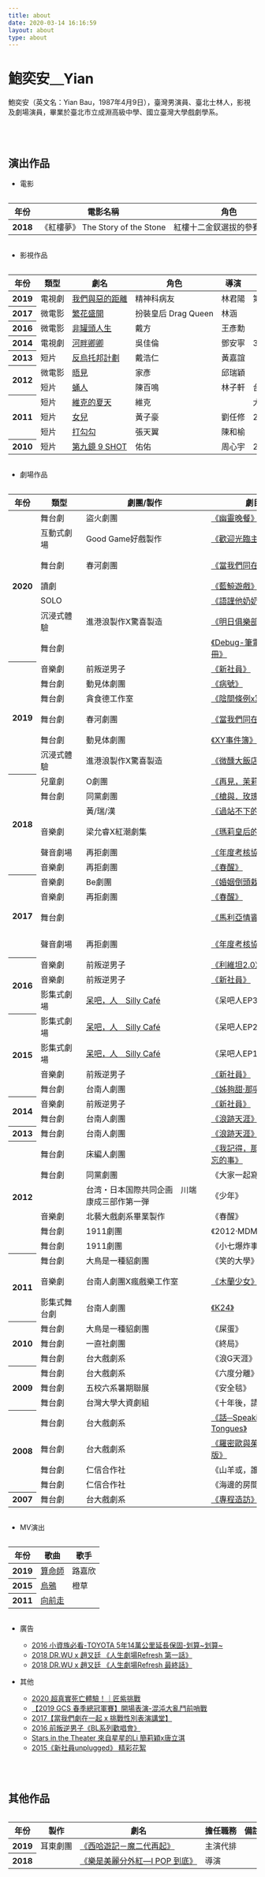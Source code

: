```yaml
---
title: about
date: 2020-03-14 16:16:59
layout: about
type: about
---
```

# 鮑奕安＿Yian

鮑奕安（英文名：Yian Bau，1987年4月9日），臺灣男演員、臺北士林人，影視及劇場演員，畢業於臺北市立成淵高級中學、國立臺灣大學戲劇學系。

<br/>
<br/>
<style>
.rsp-table { max-width: 100%; width: 100%; overflow-y: auto;}
.rsp-table table { width: 1256px !important;}
@media screen and (min-width: 150px) and (max-width: 768px) {.rsp-table table th, .rsp-table table td {white-space: nowrap;}}
</style>

## 演出作品

- 電影
<div class="rsp-table">
<table class="table table-borderless table-dark">
  <thead>
    <tr>
      <th scope="col" style="text-align: center;vertical-align: middle;">年份</th>
      <th scope="col">電影名稱</th>
      <th scope="col">角色</th>
      <th scope="col">導演</th>
    </tr>
  </thead>
  <tbody>
    <tr>
      <th style="text-align: center;vertical-align: middle;">2018</th>
      <td>《紅樓夢》 The Story of the Stone</td>
      <td>紅樓十二金釵選拔的參賽者之一</td>
      <td>吳星翔</td>
    </tr> 
  </tbody>
</table>
</div>


- 影視作品
<div class="rsp-table">
<table class="table table-borderless table-dark">
  <thead>
    <tr>
      <th scope="col" style="text-align: center;vertical-align: middle;">年份</th>
      <th scope="col">類型</th>
      <th scope="col">劇名</th>
      <th scope="col">角色</th>
      <th scope="col">導演</th>
      <th scope="col">備註</th>
    </tr>
  </thead>
  <tbody>
    <tr>
      <th style="text-align: center;vertical-align: middle;">2019</th>
      <td>電視劇</td>
      <td><a href="https://www.pts.org.tw/theworld_betweenus/index.html" target="_blank">我們與惡的距離</a></td>
      <td>精神科病友</td>
      <td>林君陽</td>
      <td>第10集</td>
    </tr> 
    <tr>
      <th style="text-align: center;vertical-align: middle;">2017</th>
      <td>微電影</td>
      <td><a href="/2020/04/03/blossom-2017/">繁花盛開</a></td>
      <td>扮裝皇后 Drag Queen</td>
      <td>林涵</td>
      <td> </td>
    </tr> 
    <tr>
      <th style="text-align: center;vertical-align: middle;">2016</th>
      <td>微電影</td>
      <td><a href="https://www.viddsee.com/video/not-an-unchangeable-life-of-fun/guydp?locale=zh" target="_blank">非罐頭人生</a></td>
      <td>戴方</td>
      <td>王彥勳</td>
      <td> </td>
    </tr> 
     <tr>
      <th style="text-align: center;vertical-align: middle;">2014</th>
      <td>電視劇</td>
      <td><a href="/2020/03/30/love-by-the-river/">河畔卿卿</a></td>
      <td>吳佳倫</td>
      <td>鄧安寧</td>
      <td>35~40集</td>
    </tr> 
     <tr>
      <th style="text-align: center;vertical-align: middle;">2013</th>
      <td>短片</td>
      <td><a href="https://www.youtube.com/watch?v=n1RjzhREBsc" target="_blank">反烏托邦計劃</a></td>
      <td>戴浩仁</td>
      <td>黃嘉誼</td>
      <td> </td>
    </tr> 
     <tr>
      <th scope="row" rowspan="2" style="text-align: center;vertical-align: middle;">2012</th>
      <td>微電影</td>
      <td><a href="https://www.youtube.com/watch?v=bbF6vF-8DoU" target="_blank">晤見</a></td>
      <td>家彥</td>
      <td>邱瑞穎</td>
      <td> </td>
    </tr> 
    <tr>
      <td>短片</td>
      <td><a href="/2020/03/28/pupae-2012/">蛹人</a></td>
      <td>陳百鳴</td>
      <td>林子軒</td>
      <td>台藝大電影系第97級畢業展</td>
    </tr> 
     <tr>
      <th scope="row" rowspan="3" style="text-align: center;vertical-align: middle;">2011</th>
      <td>短片</td>
      <td><a href="https://www.facebook.com/pg/Sohardfilmfestival/photos/?tab=album&album_id=220103908010591" target="_blank">維克的夏天</a></td>
      <td>維克</td>
      <td> </td>
      <td>大不易影展，由易智言老師指導</td>
    </tr> 
    <tr>
      <td>短片</td>
      <td><a href="/2020/03/22/daughter-2011/">女兒</a></td>
      <td>黃子豪</td>
      <td>劉任修</td>
      <td>2011年輔仁大學 影像傳播學系第十三屆畢業製作</td>
    </tr> 
     <tr>
      <td>短片</td>
      <td><a href="https://www.youtube.com/watch?v=B0dJtGIVpjM" target="_blank">打勾勾</a></td>
      <td>張天翼</td>
      <td>陳和榆</td>
      <td> </td>
    </tr> 
    <tr>
      <th style="text-align: center;vertical-align: middle;">2010</th>
      <td>短片</td>
      <td><a href="https://www.youtube.com/watch?v=GD6Bl2fJqAY" target="_blank">第九鏡 9 SHOT</a></td>
      <td>佑佑</td>
      <td>周心宇</td>
      <td>2011女性影展《身體女人 展演性別》</td>
    </tr> 
  </tbody>
</table>
</div>

- 劇場作品
<div class="rsp-table">
<table class="table table-borderless table-dark">
  <thead>
    <tr>
      <th scope="col" style="text-align: center;vertical-align: middle;">年份</th>
      <th scope="col">類型</th>
      <th scope="col">劇團/製作</th>
      <th scope="col">劇目</th>
      <th scope="col">角色</th>
      <th scope="col">導演</th>
      <th scope="col">備註</th>
    </tr>
  </thead>
  <tbody>
    <tr>
      <th scope="row" rowspan="7" style="text-align: center;vertical-align: middle;">2020</th>
      <td>舞台劇</td>
      <td>盜火劇團</td>
      <td><a href="/2020/04/05/the-last-dinner/">《幽靈晚餐》</a></td>
      <td>林文傑</td>
      <td>何應權</td>
      <td>2020臺南藝術節 臺灣首演</td>
    </tr> 
    <tr>
      <td>互動式劇場</td>
      <td>Good Game好戲製作</td>
      <td><a href="https://www.tikipoki.com.tw/portfolio/good-game%E5%A5%BD%E6%88%B2%E8%A3%BD%E4%BD%9C%E3%80%8A%E6%AD%A1%E8%BF%8E%E5%85%89%E8%87%A8%E4%B8%BB%E5%BB%9A%E4%B9%8B%E5%AE%B6%E3%80%8B%E4%BA%92%E5%8B%95%E5%BC%8F%E5%8A%87%E5%A0%B4/" target="_blank">《歡迎光臨主廚之家》</a></td>
      <td>鬼廚師</td>
      <td>何安妘</td>
      <td> </td>
    </tr> 
    <tr>
      <td>舞台劇</td>
      <td>春河劇團</td>
      <td><a href="https://www.artsticket.com.tw/CKSCC2005/Product/Product00/ProductsDetailsPage.aspx?ProductID=rotyiUrPteQtIXyZ%2fGx5dg" target="_blank">《當我們同在一起》</a></td>
      <td>心靈大師/教官/超商店員/吉他手</td>
      <td>韋以丞</td>
      <td>2020秋．藝術季</td>
    </tr> 
    <tr>
      <td>讀劇</td>
      <td> </td>
      <td><a href="https://www.artsticket.com.tw/ckscc2005/Product/Product00/ProductsDetailsPage.aspx?ProductID=rotyiUrPteSHJinIMgWvG">《藍鯨遊戲》</a></td>
      <td>范天宇</td>
      <td> </td>
      <td>2020新北市音樂劇劇本孵化暨讀劇演出</td>
    </tr> 
     <tr>
      <td>SOLO</td>
      <td> </td>
      <td><a href="https://www.facebook.com/Childbirth.birth/posts/3586724521338823" target="_blank">《語謹他奶奶的》</a></td>
      <td>鮑語謹</td>
      <td> </td>
      <td> </td>
    </tr> 
    <tr>
      <td>沉浸式體驗</td>
      <td>進港浪製作X驚喜製造</td>
      <td><a href="/2020/04/05/club-tomorrow/">《明日俱樂部》</a></td>
      <td>艾德</td>
      <td>洪唯堯</td>
      <td> </td>
    </tr> 
    <tr>
      <td>舞台劇</td>
      <td> </td>
      <td><a href="https://www.facebook.com/Debugthestage/" target="_blank">《Debug-筆電的使用手冊》</a></td>
      <td>丹木源</td>
      <td> </td>
      <td>延期</td>
    </tr> 
    <tr>
      <th scope="row" rowspan="6" style="text-align: center;vertical-align: middle;">2019</th>
      <td>音樂劇</td>
      <td>前叛逆男子</td>
      <td><a href="/2020/04/05/the-new-member/">《新社員》</a></td>
      <td>安啟凡</td>
      <td>黃緣文</td>
      <td>BL系列Ⅰ 2019四度加演</td>
    </tr> 
    <tr>
      <td>舞台劇</td>
      <td>動見体劇團</td>
      <td><a href="http://www.wuzhenfestival.com/index.php?m=Xijujie&a=teyaojumudetail&cid=57&aid=815" target="_blank">《病號》</a></td>
      <td>弟弟</td>
      <td>符宏征</td>
      <td>2019烏鎮戲劇節特邀劇目</td>
    </tr> 
    <tr>
      <td>舞台劇</td>
      <td>貪食德工作室</td>
      <td><a href="https://www.hadesapocalypse.com/" target="_blank">《陰間條例x冥戰錄》</a></td>
      <td>包順安/漫畫家</td>
      <td>蘇洋徵</td>
      <td> </td>
    </tr> 
    <tr>
      <td>舞台劇</td>
      <td>春河劇團</td>
      <td><a href="https://www.artsticket.com.tw/CKSCC2005/Product/Product00/ProductsDetailsPage.aspx?ProductID=rotyiUrPteT3NC3EF8DwXQ&cksccadtype=A" target="_blank">《當我們同在一起》</a></td>
      <td>心靈大師/教官/超商店員/吉他手</td>
      <td>韋以丞</td>
      <td> </td>
    </tr> 
    <tr>
      <td>舞台劇</td>
      <td>動見体劇團</td>
      <td><a href="https://www.facebook.com/movetheatrefans/posts/10158378816936110?__xts__[0]=68.ARAfsVCMD04hSEU8iFtQ6VfGgH3RTgO2fSGQrHV11LG8-QIXwy7p9zLGENMyNzVPwcTk3ST8jsUC_MMww7HrWKWRX3WbPcJ7H1iG4ISk-Y0DVxbr_u_inNe7MlQeo_7bEV_sFHFQ87jdytFGnfFXt0UlIr-yHYfapLGptG_AWA-J3yJf4pTQWu1_76vK1ZE9xsx5xjSAQ_dDM9UP_TdWUnpGTvKpoznBjwcP0heADc15Jm5Ka47gIho-Y7nejI8DWVuV9hEqZ-m2accy_o5HLAhrcqsac5D3HltGDOolquvXb4LJMxpgf7BYs-NC4trSMDpjCMyUTrbG5WLiqbD2&__tn__=-R" target="_blank">《XY事件簿》</a></td>
      <td>吳念</td>
      <td>王靖惇</td>
      <td> </td>
    </tr> 
    <tr>
      <td>沉浸式體驗</td>
      <td>進港浪製作X驚喜製造</td>
      <td><a href="/2020/04/05/the-great-tipsy/">《微醺大飯店》</a></td>
      <td>Lobby Boy/王子</td>
      <td>洪唯堯</td>
      <td> </td>
    </tr> 
    <tr>
      <th scope="row" rowspan="6" style="text-align: center;vertical-align: middle;">2018</th>
      <td>兒童劇</td>
      <td>O劇團</td>
      <td><a href="https://www.facebook.com/yianbauofficial/posts/1966114943436341?__xts__[0]=68.ARDOlQigvoJ8ghdsX5nvqAxv4Jj4j5EWZ1MKls7sG1gOlnIbTzF56P3o8uk6DwigVOkfq9dAsBN3AU7UCzm-OR3V02_sQPpsLMrwOQFZeghsdrewmF_kvHXYVHKgxI3OEyR1nPVxf6cazXyHj0-AeWs1uUXa22NiEbI46nJ3_Zb7SNWVhXRnwcX-n1aDjb4Dq8AmKASgQlOvN9ATcaB8PG-7mGNCnpyzorc98AWpNQSWLEm-8KjL5LVWlzfIHAtH_iA_UICPXwtWl6U-rntZDyZGZQJ63o_s9j0E05-B3EGTTzptFJ-r4_79skhoItmwwcGvDjWI4_j9T16N3shGaMJpeJ6K&__tn__=-R" target="_blank">《再見，茉莉，花》</a></td>
      <td>小丑</td>
      <td>陳威宇</td>
      <td> </td>
    </tr> 
    <tr>
      <td>舞台劇</td>
      <td>同黨劇團</td>
      <td><a href="/2020/04/04/gun-rose/">《槍與．玫瑰》</a></td>
      <td>李文生</td>
      <td>蘇洋徵</td>
      <td> </td>
    </tr> 
    <tr>
      <td> </td>
      <td>黃/瑞/漢</td>
      <td><a href="https://www.facebook.com/events/281848915873346/" target="_blank">《過站不下的心理時間》</a></td>
      <td>領航員</td>
      <td>黃/瑞/漢</td>
      <td>黃郁晴、周瑞祥、李國漢暨集體創作</td>
    </tr> 
    <tr>
      <td>音樂劇</td>
      <td>梁允睿X紅潮劇集</td>
      <td><a href="/2020/04/04/the-dress-2018/">《瑪莉皇后的禮服》</a></td>
      <td>正太（裁縫師）</td>
      <td>梁允睿/王靖惇</td>
      <td> </td>
    </tr> 
    <tr>
      <td>聲音劇場</td>
      <td>再拒劇團</td>
      <td><a href="https://www.youtube.com/watch?v=IkmHAi94aMs" target="_blank">《年度考核協奏》</a></td>
      <td>樂手表演者</td>
      <td>黃思農</td>
      <td>2018白晝之夜回歸重現</td>
    </tr> 
    <tr>
      <td>音樂劇</td>
      <td>再拒劇團</td>
      <td><a href="/2020/04/05/fruhlings-erwachen/">《春醒》</a></td>
      <td>莫里斯</td>
      <td>黃緣文</td>
      <td> </td>
    </tr> 
    <tr>
      <th scope="row" rowspan="4" style="text-align: center;vertical-align: middle;">2017</th>
      <td>音樂劇</td>
      <td>Be劇團</td>
      <td><a href="https://mailchi.mp/qq/be9" target="_blank">《婚姻倒頭栽》</a></td>
      <td>程文青</td>
      <td>吳亮澄</td>
      <td>房間小戲9</td>
    </tr> 
    <tr>
      <td>音樂劇</td>
      <td>再拒劇團</td>
      <td><a href="/2020/04/05/fruhlings-erwachen/">《春醒》</a></td>
      <td>莫里斯</td>
      <td>黃緣文</td>
      <td> </td>
    </tr> 
    <tr>
      <td>舞台劇</td>
      <td> </td>
      <td><a href="https://www.artsticket.com.tw/CKSCC2005/Product/Product00/ProductsDetailsPage.aspx?ProductID=hsobWfDDQ3RwSCZ4xN12o" target="_blank">《馬利亞情竇初開》</a></td>
      <td>男同志</td>
      <td>杜思慧/許芃</td>
      <td>由傅裕惠、杜思慧、許芃、王廣耘共同創作</td>
    </tr> 
    <tr>
      <td>聲音劇場</td>
      <td>再拒劇團</td>
      <td><a href="https://www.youtube.com/watch?v=IkmHAi94aMs" target="_blank">《年度考核協奏》</a></td>
      <td>樂手表演者</td>
      <td>黃思農</td>
      <td>首演於2017年北美館展覽「社交場」開幕，後受邀至橫濱藝術集會（TPAM）</td>
    </tr> 
    <tr>
      <th scope="row" rowspan="3" style="text-align: center;vertical-align: middle;">2016</th>
      <td>音樂劇</td>
      <td>前叛逆男子</td>
      <td><a href="/2020/04/05/leviathan20/">《利維坦2.0》</a></td>
      <td>渡渡鳥</td>
      <td>黃緣文</td>
      <td>BL系列Ⅱ</td>
    </tr> 
    <tr>
      <td>音樂劇</td>
      <td>前叛逆男子</td>
      <td><a href="/2020/04/05/the-new-member/">《新社員》</a></td>
      <td>安啟凡</td>
      <td>黃緣文</td>
      <td>BL系列Ⅰ 2016衛武營藝術祭-戲劇旗艦</td>
    </tr> 
    <tr>
      <td>影集式劇場</td>
      <td><a href="https://www.facebook.com/taipeiersillycafe/" target="_blank">呆吧，人＿Silly Café</a></td>
      <td>《呆吧人EP3》</td>
      <td>阿寬</td>
      <td>戴秉彬</td>
      <td> </td>
    </tr> 
    <tr>
      <th scope="row" rowspan="4" style="text-align: center;vertical-align: middle;">2015</th>
      <td>影集式劇場</td>
      <td><a href="https://www.facebook.com/taipeiersillycafe/" target="_blank">呆吧，人＿Silly Café</a></td>
      <td>《呆吧人EP2》</td>
      <td>阿寬</td>
      <td>簡莉穎</td>
      <td> </td>
    </tr> 
    <tr>
      <td>影集式劇場</td>
      <td><a href="https://www.facebook.com/taipeiersillycafe/" target="_blank">呆吧，人＿Silly Café</a></td>
      <td>《呆吧人EP1》</td>
      <td>阿寬</td>
      <td> </td>
      <td> </td>
    </tr> 
    <tr>
      <td>音樂劇</td>
      <td>前叛逆男子</td>
      <td><a href="/2020/04/05/the-new-member/">《新社員》</a></td>
      <td>安啟凡</td>
      <td>黃緣文</td>
      <td>BL系列Ⅰ 2015青春加演</td>
    </tr> 
    <tr>
      <td>舞台劇</td>
      <td>台南人劇團</td>
      <td><a href="/2020/04/03/belle-repreive-2015">《姊夠甜‧那吸》</a></td>
      <td>白蘭琪</td>
      <td>許芃</td>
      <td> </td>
    </tr> 
    <tr>
      <th scope="row" rowspan="2" style="text-align: center;vertical-align: middle;">2014</th>
      <td>音樂劇</td>
      <td>前叛逆男子</td>
      <td><a href="/2020/04/05/the-new-member/">《新社員》</a></td>
      <td>安啟凡</td>
      <td>黃緣文</td>
      <td>BL系列Ⅰ 2014首演</td>
    </tr> 
    <tr>
      <td>舞台劇</td>
      <td>台南人劇團</td>
      <td><a href="http://tainanerensemble.org/portal/index.php?option=com_content&view=article&id=233:2013-08-31-01-48-51&catid=34:2009-10-14-02-46-56&Itemid=93" target="_blank">《浪跡天涯》</a></td>
      <td>Rudy</td>
      <td>鍾翰</td>
      <td>2014春天戲水</td>
    </tr> 
    <tr>
      <th style="text-align: center;vertical-align: middle;">2013</th>
      <td>舞台劇</td>
      <td>台南人劇團</td>
      <td><a href="http://tainanerensemble.org/portal/index.php?option=com_content&view=article&id=233:2013-08-31-01-48-51&catid=34:2009-10-14-02-46-56&Itemid=93" target="_blank">《浪跡天涯》</a></td>
      <td>Rudy</td>
      <td>鍾翰</td>
      <td> </td>
     </tr>
     <tr>
      <th scope="row" rowspan="6" style="text-align: center;vertical-align: middle;">2012</th>
      <td>舞台劇</td>
      <td>床編人劇團</td>
      <td><a href="https://www.youtube.com/watch?time_continue=11&v=tZgC9fpT8nA&feature=emb_logo" target="_blank">《我記得，那些世界遺忘的事》</a></td>
      <td> </td>
      <td>王又禾</td>
      <td> </td>
    </tr> 
    <tr>
      <td>舞台劇</td>
      <td>同黨劇團</td>
      <td>《大家一起寫訃文》</td>
      <td> </td>
      <td>謝東寧</td>
      <td> </td>
    </tr> 
    <tr>
      <td> </td>
      <td>台湾・日本国際共同企画　川端康成三部作第一弾</td>
      <td>《少年》</td>
      <td></td>
      <td></td>
      <td> </td>
    </tr> 
    <tr>
      <td>音樂劇</td>
      <td>北藝大戲劇系畢業製作</td>
      <td>《春醒》</td>
      <td>莫里斯</td>
      <td>黃緣文</td>
      <td>國立臺北藝術大學戲劇學院 2012春季公演</td>
    </tr> 
    <tr>
      <td>舞台劇</td>
      <td>1911劇團</td>
      <td>《2012‧MDMA‧莎樂美》</td>
      <td> </td>
      <td>朱育宏</td>
      <td> </td>
    </tr> 
    <tr>
      <td>舞台劇</td>
      <td>1911劇團</td>
      <td>《小七爆炸事件一》</td>
      <td> </td>
      <td>陳大任</td>
      <td> </td>
    </tr>  
    <tr>
      <th scope="row" rowspan="3" style="text-align: center;vertical-align: middle;">2011</th>
      <td>舞台劇</td>
      <td>大鳥是一種貂劇團</td>
      <td>《笑的大學》</td>
      <td>向板君</td>
      <td> </td>
      <td> </td>
    </tr> 
    <tr>
      <td>音樂劇</td>
      <td>台南人劇團X瘋戲樂工作室</td>
      <td><a href="/2020/04/03/mulan-2011/">《木蘭少女》</a></td>
      <td>蔡曉齊</td>
      <td>呂柏伸/蔡柏璋</td>
      <td> </td>
    </tr> 
    <tr>
      <td>影集式舞台劇</td>
      <td>台南人劇團</td>
      <td><a href="http://tainanerensemble.org/portal/index.php?option=com_content&view=article&id=196&Itemid=99" target="_blank">《K24》</a></td>
      <td>Paris/Sara</td>
      <td>呂柏伸/蔡柏璋</td>
      <td>2011年第一季全六集建國百年版</td>
    </tr> 
    <tr>
      <th scope="row" rowspan="3" style="text-align: center;vertical-align: middle;">2010</th>
      <td>舞台劇</td>
      <td>大鳥是一種貂劇團</td>
      <td>《屎蛋》</td>
      <td>耗子（彭皓然）</td>
      <td>林大貂</td>
      <td>第十一屆青年才俊‧大學生競演戲劇節最佳男演員獎</td>
    </tr> 
    <tr>
      <td>舞台劇</td>
      <td>一直社劇團</td>
      <td>《終局》</td>
      <td>克 羅夫</td>
      <td> </td>
      <td> </td>
    </tr> 
    <tr>
      <td>舞台劇</td>
      <td>台大戲劇系</td>
      <td>《浪G天涯》</td>
      <td>Max</td>
      <td> </td>
      <td>2010台大戲劇系暑期劇展</td>
    </tr> 
    <tr>
      <th scope="row" rowspan="3" style="text-align: center;vertical-align: middle;">2009</th>
      <td>舞台劇</td>
      <td>台大戲劇系</td>
      <td>《六度分離》</td>
      <td> </td>
      <td>林孟寰</td>
      <td>臺大戲劇學系第八屆畢業製作</td>
    </tr> 
    <tr>
      <td>舞台劇</td>
      <td>五校六系暑期聯展</td>
      <td>《安全毯》</td>
      <td> </td>
      <td>張君涵</td>
      <td> </td>
    </tr> 
    <tr>
      <td>舞台劇</td>
      <td>台灣大學大資劇組</td>
      <td>《十年後，請愛我》</td>
      <td>國翔</td>
      <td>林孟寰</td>
      <td>第十屆青才才俊‧大學生競演戲劇節 參賽作品</td>
    </tr>  
    <tr>
      <th scope="row" rowspan="4" style="text-align: center;vertical-align: middle;">2008</th>
      <td>舞台劇</td>
      <td>台大戲劇系</td>
      <td><a href="https://www.youtube.com/watch?v=UHJoKOzdvqU" target="_blank">《話─Speaking in Tongues》</a></td>
      <td> </td>
      <td>陳和榆</td>
      <td>臺大戲劇學系第七屆畢業製作</td>
    </tr> 
    <tr>
      <td>舞台劇</td>
      <td>台大戲劇系</td>
      <td><a href="http://shakespeare.digital.ntu.edu.tw/shakespeare/view_record_other_file.php?Language=ch&Type=rf&rid=NTU2008ROM019" target="_blank">《羅密歐與茱麗葉－獸版》</a></td>
      <td>羅密歐</td>
      <td>王嘉明</td>
      <td>臺大戲劇系學期製作</td>
    </tr> 
    <tr>
      <td>舞台劇</td>
      <td>仁信合作社</td>
      <td>《山羊或，誰是蘇維亞》</td>
      <td> </td>
      <td>樊宗錡</td>
      <td> </td>
    </tr> 
    <tr>
      <td>舞台劇</td>
      <td>仁信合作社</td>
      <td>《海邊的房間》</td>
      <td> </td>
      <td>杜凱翔</td>
      <td> </td>
    </tr> 
    <tr>
      <th style="text-align: center;vertical-align: middle;">2007</th>
      <td>舞台劇</td>
      <td>台大戲劇系</td>
      <td><a href="/2020/03/22/the-visit-2007/">《專程造訪》</a></td>
      <td> </td>
      <td>傅裕惠</td>
      <td>臺大戲劇系學期製作</td>
    </tr>
  </tbody>
</table>
</div>

- MV演出
<div class="rsp-table">
<table class="table table-borderless table-dark">
  <thead>
    <tr>
      <th scope="col" style="text-align: center;vertical-align: middle;">年份</th>
      <th scope="col">歌曲</th>
      <th scope="col">歌手</th>
    </tr>
  </thead>
  <tbody>
    <tr>
      <th style="text-align: center;vertical-align: middle;">2019</th>
      <td><a href="https://www.youtube.com/watch?v=aMXLX_aTW3w" target="_blank">算命師</a></td>
      <td>路嘉欣</td>
    </tr> 
    <tr>
      <th style="text-align: center;vertical-align: middle;">2015</th>
      <td><a href="/2020/04/04/orangegrass-mv/">烏鴉</a></td>
      <td>橙草</td>
    </tr> 
    <tr>
      <th style="text-align: center;vertical-align: middle;">2011</th>
      <td><a href="/2020/03/22/formosa-carnival/">向前走</a></td>
      <td> </td>
    </tr> 
  </tbody>
</table>
</div>

- 廣告
  - [2016 小資族必看-TOYOTA 5年14萬公里延長保固-划算\~划算\~](/2020/03/22/toyota-2016/)
  - [2018 DR.WU x 趙又廷 《人生劇場Refresh 第一話》](/2020/03/22/doctor-wu-2018/)
  - [2018 DR.WU x 趙又廷 《人生劇場Refresh 最終話》](/2020/03/22/doctor-wu-2018/)

- 其他
  - <a href="https://www.youtube.com/watch?v=Y-kSX5OuxrE" target="_blank">2020 超真實死亡體驗！｜匠紫挑戰</a>
  - [【2019 GCS 春季總冠軍賽】開場表演-混沌大亂鬥前哨戰](/2020/03/22/gcs-2019)
  - <a href="https://www.facebook.com/tiqff/videos/713728612165531/" target="_blank">2017【當我們劇在一起 x 挑戰性別表演講堂】</a>
  - <a href="https://www.youtube.com/playlist?list=PLrdOiDZSTLjhS2UuX4c5PzvV69FqK_giq" target="_blank">2016 前叛逆男子《BL系列歡唱會》</a>
  - <a href="https://www.youtube.com/watch?v=TyNReydewKs" target="_blank">Stars in the Theater 來自星星的Li 簡莉穎x唐立淇</a>
  - <a href="https://www.youtube.com/watch?v=cDIH6x5hf00" target="_blank">2015《新社員unplugged》 精彩花絮</a>
  

<br/>
<br/>

## 其他作品
<div class="rsp-table">
<table class="table table-borderless table-dark">
  <thead>
    <tr>
      <th scope="col" style="text-align: center;vertical-align: middle;">年份</th>
      <th scope="col">製作</th>
      <th scope="col">劇名</th>
      <th scope="col">擔任職務</th>
      <th scope="col">備註</th>
    </tr>
  </thead>
  <tbody>
   <tr>
      <th style="text-align: center;vertical-align: middle;">2019</th>
      <td>耳東劇團</td>
      <td><a href="https://www.artsticket.com.tw/ckscc2005/product/product00/ProductsDetailsPage.aspx?ProductId=rotyiUrPteQTxx%2FkStyp9Q" target="_blank">《西哈遊記－魔二代再起》</a></td>
      <td>主演代排</td>
      <td> </td>
    </tr> 
    <tr>
      <th style="text-align: center;vertical-align: middle;">2018</th>
      <td> </td>
      <td><a href="https://issuu.com/794816/docs/ilovepdf_merged-ilovepdf-compressed" target="_blank">《樂是美麗分外紅—I POP 到底》</a></td>
      <td>導演</td>
      <td> </td>
    </tr> 
  </tbody>
</table>
</div>
